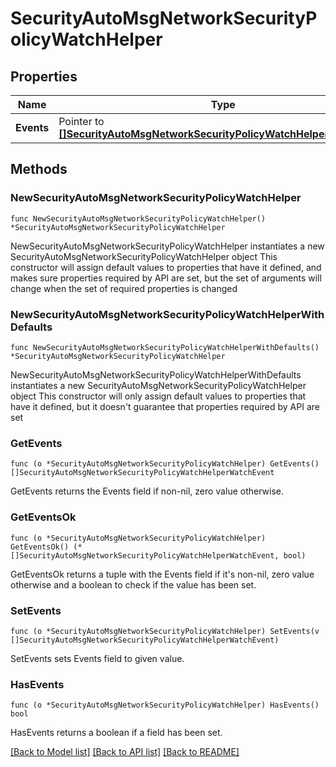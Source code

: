# SecurityAutoMsgNetworkSecurityPolicyWatchHelper

## Properties

Name | Type | Description | Notes
------------ | ------------- | ------------- | -------------
**Events** | Pointer to [**[]SecurityAutoMsgNetworkSecurityPolicyWatchHelperWatchEvent**](SecurityAutoMsgNetworkSecurityPolicyWatchHelperWatchEvent.md) |  | [optional] 

## Methods

### NewSecurityAutoMsgNetworkSecurityPolicyWatchHelper

`func NewSecurityAutoMsgNetworkSecurityPolicyWatchHelper() *SecurityAutoMsgNetworkSecurityPolicyWatchHelper`

NewSecurityAutoMsgNetworkSecurityPolicyWatchHelper instantiates a new SecurityAutoMsgNetworkSecurityPolicyWatchHelper object
This constructor will assign default values to properties that have it defined,
and makes sure properties required by API are set, but the set of arguments
will change when the set of required properties is changed

### NewSecurityAutoMsgNetworkSecurityPolicyWatchHelperWithDefaults

`func NewSecurityAutoMsgNetworkSecurityPolicyWatchHelperWithDefaults() *SecurityAutoMsgNetworkSecurityPolicyWatchHelper`

NewSecurityAutoMsgNetworkSecurityPolicyWatchHelperWithDefaults instantiates a new SecurityAutoMsgNetworkSecurityPolicyWatchHelper object
This constructor will only assign default values to properties that have it defined,
but it doesn't guarantee that properties required by API are set

### GetEvents

`func (o *SecurityAutoMsgNetworkSecurityPolicyWatchHelper) GetEvents() []SecurityAutoMsgNetworkSecurityPolicyWatchHelperWatchEvent`

GetEvents returns the Events field if non-nil, zero value otherwise.

### GetEventsOk

`func (o *SecurityAutoMsgNetworkSecurityPolicyWatchHelper) GetEventsOk() (*[]SecurityAutoMsgNetworkSecurityPolicyWatchHelperWatchEvent, bool)`

GetEventsOk returns a tuple with the Events field if it's non-nil, zero value otherwise
and a boolean to check if the value has been set.

### SetEvents

`func (o *SecurityAutoMsgNetworkSecurityPolicyWatchHelper) SetEvents(v []SecurityAutoMsgNetworkSecurityPolicyWatchHelperWatchEvent)`

SetEvents sets Events field to given value.

### HasEvents

`func (o *SecurityAutoMsgNetworkSecurityPolicyWatchHelper) HasEvents() bool`

HasEvents returns a boolean if a field has been set.


[[Back to Model list]](../README.md#documentation-for-models) [[Back to API list]](../README.md#documentation-for-api-endpoints) [[Back to README]](../README.md)


